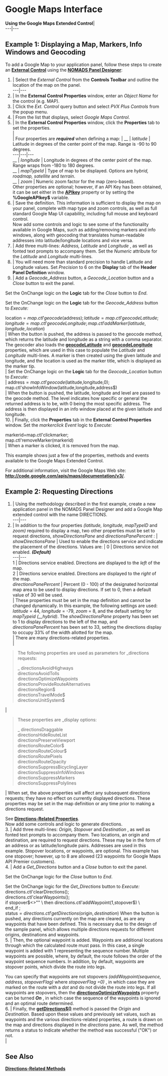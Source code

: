 # Google Maps Interface  
  
**Using the Google Maps Extended Control**|   
---|---  
  
## Example 1: Displaying a Map, Markers, Info Windows and Geocoding

To add a Google Map to your application panel, follow these steps to create an **[External Control](../../NOMADS%20Graphical%20Application/Creating%20Panel%20Controls/COM%20Control/COM%20Control.md)** using the **[NOMADS Panel Designer](../../NOMADS%20Graphical%20Application/Panel%20Designer/Introduction.md)**:

1. |  Select the _External Control_ from the **Controls Toolbar** and outline the location of the map on the panel.  
---|---  
2. |  In the **External Control Properties** window, enter an _Object Name_ for the control (e.g. MAP).  
3. |  Click the _Ext. Control_ query button and select _PVX Plus Controls_ from the popup menu.  
4. |  From the list that displays, select _Google Maps Control_.  
5. |  In the **External Control Properties** window, click the **Properties** tab to set the properties.  
|   
|  Four properties are **_required_** when defining a map: |  __ |  _latitude_ |  Latitude in degrees of the center point of the map. Range is -90 to 90 degrees.  
---|---|---  
__ |  _longitude_ |  Longitude in degrees of the center point of the map. Range wraps from -180 to 180 degrees.  
__ |  _mapTypeId_ |  Type of map to be displayed. Options are _hybrid, roadmap, satellite_ and _terrain_.  
__ |  _zoom_ |  Numeric zoom factor for the map (zero-based).  
Other properties are optional; however, if an API Key has been obtained, it can be set either in the **[APIkey](Map%20Events_%20Methods_Properties.htm#apikey)** property or by setting the **%GoogleAPIkey$** variable.  
6. |  Save the definition. This information is sufficient to display the map on your panel, complete with map type and zoom controls, as well as full standard Google Map UI capability, including full mouse and keyboard control.  
Now add some controls and logic to see some of the functionality available in Google Maps, such as adding/removing markers and info windows, along with geocoding that translates human-readable addresses into latitude/longitude locations and vice versa.  
7. |  Add three multi-lines: _Address, Latitude_ and _Longitude_ , as well as fonted text prompts to accompany them. Set the _Numeric_ attribute for the _Latitude_ and _Longitude_ multi-lines.  
8. |  You will need more than standard precision to handle Latitude and Longitude values. Set _Precision_ to 6 on the **Display** tab of the **Header Panel Definition** window.  
9. |  Add a _Geocode_Address_ button, a _Geocode_Location_ button and a _Close_ button to exit the panel.  
  
Set the OnChange logic on the **Logic** tab for the _Close_ button to _End_.  
  
Set the OnChange logic on the **Logic** tab for the _Geocode_Address_ button to _Execute:_  
  
location$=map.ctl'geocode$(address$);  
latitude=map.ctl'geocodeLatitude;  
longitude=map.ctl'geocodeLongitude;  
map.ctl'addMarker(latitude,longitude,location$)  
|  When the button is pushed, the address is passed to the geocode method, which returns the latitude and longitude as a string with a comma separator. The geocoder also loads the **[geocodeLatitude](Map%20Events_%20Methods_Properties.htm#geocodelat)** and **[geocodeLongitude](Map%20Events_%20Methods_Properties.htm#geocodelong)** properties, which are used in this case to populate the _Latitude_ and _Longitude_ multi-lines. A marker is then created using the given latitude and longitude, and the location is used as the marker title, which is displayed as the marker tip.  
|  Set the OnChange logic on the **Logic** tab for the _Geocode_Location_ button to _Execute:_  
|  address$=map.ctl'geocode$(latitude,longitude,0);  
map.ctl'showInfoWindow(latitude,longitude,address$)  
|  When the button is pushed, the latitude, longitude and level are passed to the geocode method. The level indicates how specific or general the returned address is to be, with 0 being the most specific address. The address is then displayed in an info window placed at the given latitude and longitude.  
10. |  Finally, click the **Properties** tab in the **External Control Properties** window. Set the _markerclick_ _Event_ logic to _Execute:_  
  
markerid=map.ctl'clickmarker;  
map.ctl'removeMarker(markerid)  
|  When a marker is clicked, it is removed from the map.  
  
This example shows just a few of the properties, methods and events available to the Google Maps Extended Control.

For additional information, visit the Google Maps Web site: **<http://code.google.com/apis/maps/documentation/v3/>**.

## Example 2: Requesting Directions

1. |  Using the methodology described in the first example, create a new application panel in the NOMADS Panel Designer and add a Google Map extended control with the name DIRECTIONS.  
---|---  
2. |  In addition to the four properties _(latitude, longitude, mapTypeID_ and _zoom)_ required to display a map, two other properties must be set to request directions, _showDirectionsPane_ and _directionsPanePercent_ : |  _showDirectionsPane_ |  Used to enable the directions service and indicate the placement of the directions. Values are: |  0 |  Directions service not enabled. **_(Default)_**  
---|---  
1 |  Directions service enabled. Directions are displayed to the _left_ of the map.  
2 |  Directions service enabled. Directions are displayed to the _right_ of the map.  
_directionsPanePercent_ |  Percent (0 - 100) of the designated horizontal map area to be used to display directions. If set to 0, then a default value of 30 will be used.  
|  These properties must be set in the map definition and cannot be changed dynamically. In this example, the following settings are used: _latitude_ = 44, _longitude_ = -79, _zoom_ = 8, and the default setting for _mapTypeid_ _(__hybrid)_. The _showDirectionsPane_ property has been set to 1 to display directions to the left of the map, and _directionsPanePercent_ has been set to 33, setting the directions display to occupy 33% of the width allotted for the map.  
|  There are many directions-related properties.  
| 

> The following properties are used as parameters for _directions requests:  
>   
> _ directionsAvoidHighways  
>  directionsAvoidTolls  
>  directionsOptimizeWaypoints  
>  directionsProvideRouteAlternatives  
>  directionsRegion$  
>  directionsTravelMode$  
>  directionsUnitSystem$  
  
| 

> These properties are _display options:  
>   
> _ directionsDraggable  
>  directionsHideRouteList  
>  directionsPreserveViewport  
>  directionsRouteColor$  
>  directionsRouteColour$  
>  directionsRoutePixels  
>  directionsRouteOpacity  
>  directionsSuppressBicyclingLayer  
>  directionsSuppressInfoWindows  
>  directionsSuppressMarkers  
>  directionsSuppressPolylines  
  
|  When set, the above properties will affect any subsequent directions requests; they have no effect on currently displayed directions. These properties may be set in the map definition or any time prior to making a directions request.  
  
See **[Directions-Related Properties](Directions-Related%20Properties%20and%20Methods.htm#properties)**.  
Now add some controls and logic to generate directions.  
3. |  Add three multi-lines: _Origin, Stopover_ and _Destination_ , as well as fonted text prompts to accompany them. Two locations, an origin and destination, are required to request directions. These may be in the form of an address or as latitude/longitude pairs. Addresses are used in this example. Stopover locations, or waypoints, are optional. This example has one stopover; however, up to 8 are allowed (23 waypoints for Google Maps API Premier customers).  
4. |  Add a _Get_Directions_ button and a _Close_ button to exit the panel.  
  
Set the OnChange logic for the _Close_ button to _End_.  
  
Set the OnChange logic for the _Get_Directions_ button to _Execute:_ directions.ctl'clearDirections();  
directions.ctl'clearWaypoints();  
if stopover$<>"" \  
then directions.ctl'addWaypoint(1,stopover$) \  
end_if ;  
status$=directions.ctl'getDirections$(origin$,destination$) When the button is pushed, any directions currently on the map are cleared, as are any waypoints that have been defined. This is necessary due to the design of the sample panel, which allows multiple directions requests for different origins, destinations and waypoints.  
5. |  Then, the optional waypoint is added. Waypoints are additional locations through which the calculated route must pass. In this case, a single waypoint is added with 1 representing the sequence number. Multiple waypoints are possible, where, by default, the route follows the order of the waypoint sequence numbers. In addition, by default, waypoints are stopover points, which divide the route into legs.  
  
You can specify that waypoints are not stopovers _(addWaypoint(sequence, address, stopoverFlag)_ where _stopoverFlag_ _=0)_ , in which case they are marked on the route with a _dot_ and do not divide the route into legs. If all waypoints are stopovers, then the **[directionsOptimizeWaypoints](Directions-Related%20Properties%20and%20Methods.htm#optimize)** property can be turned **_On_** , in which case the sequence of the waypoints is ignored and an optimal route determined.  
6. |  Finally, the **[getDirections$()](Directions-Related%20Properties%20and%20Methods.htm#getdirections)** method is passed the _Origin_ and _Destination._ Based upon these values and previously set values, such as waypoints and the various directions-related properties, a route is drawn on the map and directions displayed in the _directions_ pane. As well, the method returns a status to indicate whether the method was successful ("OK") or not.  
|   
  
## See Also

**[Directions-Related Methods](Directions-Related%20Properties%20and%20Methods.htm#methods)**

